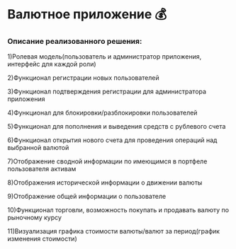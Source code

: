 # Валютное приложение 💰

###  Описание реализованного решения:

1)Ролевая модель(пользователь и администратор приложения, интерфейс для каждой роли)

2)Функционал регистрации новых пользователей

3)Функционал подтверждения регистрации для администратора приложения

4)Функционал для блокировки/разблокировки пользователей

5)Функционал для пополнения и выведения средств с рублевого счета

6)Функционал открытия нового счета для проведения операций над выбранной валютой

7)Отображение сводной информации по имеющимся в портфеле пользователя активам

8)Отображения исторической информации о движении валюты

9)Отображение общей информации о пользователе

10)Функционал торговли, возможность покупать и продавать валюту по рыночному курсу

11)Визуализация графика стоимости валюты/валют за период(график изменения стоимости)


